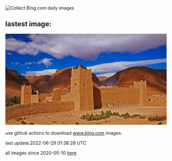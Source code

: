![Collect Bing.com daily images](https://github.com/counter2015/bing-daily-images/workflows/Collect%20Bing.com%20daily%20images/badge.svg)
## lastest image:
![](images/TafilaletOasis.jpg)

use github actions to download www.bing.com images.

last update:2022-06-29 01:38:28 UTC

all images since 2020-05-10 [here](https://github.com/counter2015/bing-daily-images/tree/master/images) 
